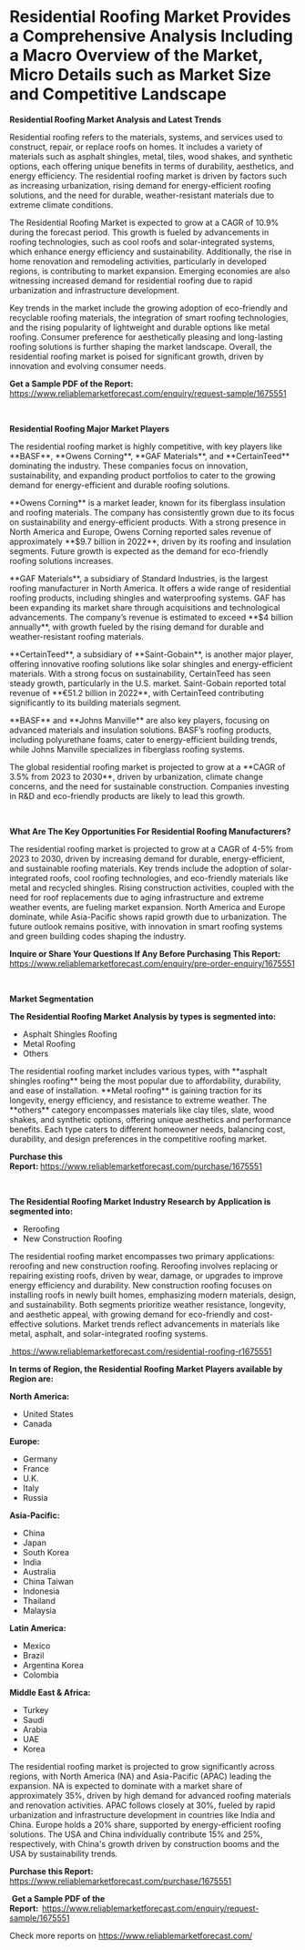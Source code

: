 <p><h1>Residential Roofing Market Provides a Comprehensive Analysis Including a Macro Overview of the Market, Micro Details such as Market Size and Competitive Landscape</h1></p><p><strong>Residential Roofing Market Analysis and Latest Trends</strong></p>
<p><p>Residential roofing refers to the materials, systems, and services used to construct, repair, or replace roofs on homes. It includes a variety of materials such as asphalt shingles, metal, tiles, wood shakes, and synthetic options, each offering unique benefits in terms of durability, aesthetics, and energy efficiency. The residential roofing market is driven by factors such as increasing urbanization, rising demand for energy-efficient roofing solutions, and the need for durable, weather-resistant materials due to extreme climate conditions.</p><p>The Residential Roofing Market is expected to grow at a CAGR of 10.9% during the forecast period. This growth is fueled by advancements in roofing technologies, such as cool roofs and solar-integrated systems, which enhance energy efficiency and sustainability. Additionally, the rise in home renovation and remodeling activities, particularly in developed regions, is contributing to market expansion. Emerging economies are also witnessing increased demand for residential roofing due to rapid urbanization and infrastructure development.</p><p>Key trends in the market include the growing adoption of eco-friendly and recyclable roofing materials, the integration of smart roofing technologies, and the rising popularity of lightweight and durable options like metal roofing. Consumer preference for aesthetically pleasing and long-lasting roofing solutions is further shaping the market landscape. Overall, the residential roofing market is poised for significant growth, driven by innovation and evolving consumer needs.</p></p>
<p><strong>Get a Sample PDF of the Report:&nbsp;</strong> <a href="https://www.reliablemarketforecast.com/enquiry/request-sample/1675551?utm_campaign=1080&utm_medium=2&utm_source=Github&utm_content=ia&utm_term=25012025&utm_id=residential-roofing">https://www.reliablemarketforecast.com/enquiry/request-sample/1675551</a></p>
<p>&nbsp;</p>
<p><strong>Residential Roofing Major Market Players</strong></p>
<p><p>The residential roofing market is highly competitive, with key players like **BASF**, **Owens Corning**, **GAF Materials**, and **CertainTeed** dominating the industry. These companies focus on innovation, sustainability, and expanding product portfolios to cater to the growing demand for energy-efficient and durable roofing solutions.</p><p>**Owens Corning** is a market leader, known for its fiberglass insulation and roofing materials. The company has consistently grown due to its focus on sustainability and energy-efficient products. With a strong presence in North America and Europe, Owens Corning reported sales revenue of approximately **$9.7 billion in 2022**, driven by its roofing and insulation segments. Future growth is expected as the demand for eco-friendly roofing solutions increases.</p><p>**GAF Materials**, a subsidiary of Standard Industries, is the largest roofing manufacturer in North America. It offers a wide range of residential roofing products, including shingles and waterproofing systems. GAF has been expanding its market share through acquisitions and technological advancements. The company’s revenue is estimated to exceed **$4 billion annually**, with growth fueled by the rising demand for durable and weather-resistant roofing materials.</p><p>**CertainTeed**, a subsidiary of **Saint-Gobain**, is another major player, offering innovative roofing solutions like solar shingles and energy-efficient materials. With a strong focus on sustainability, CertainTeed has seen steady growth, particularly in the U.S. market. Saint-Gobain reported total revenue of **€51.2 billion in 2022**, with CertainTeed contributing significantly to its building materials segment.</p><p>**BASF** and **Johns Manville** are also key players, focusing on advanced materials and insulation solutions. BASF’s roofing products, including polyurethane foams, cater to energy-efficient building trends, while Johns Manville specializes in fiberglass roofing systems.</p><p>The global residential roofing market is projected to grow at a **CAGR of 3.5% from 2023 to 2030**, driven by urbanization, climate change concerns, and the need for sustainable construction. Companies investing in R&D and eco-friendly products are likely to lead this growth.</p></p>
<p>&nbsp;</p>
<p><strong>What Are The Key Opportunities For Residential Roofing Manufacturers?</strong></p>
<p><p>The residential roofing market is projected to grow at a CAGR of 4-5% from 2023 to 2030, driven by increasing demand for durable, energy-efficient, and sustainable roofing materials. Key trends include the adoption of solar-integrated roofs, cool roofing technologies, and eco-friendly materials like metal and recycled shingles. Rising construction activities, coupled with the need for roof replacements due to aging infrastructure and extreme weather events, are fueling market expansion. North America and Europe dominate, while Asia-Pacific shows rapid growth due to urbanization. The future outlook remains positive, with innovation in smart roofing systems and green building codes shaping the industry.</p></p>
<p><strong>Inquire or Share Your Questions If Any Before Purchasing This Report:</strong> <a href="https://www.reliablemarketforecast.com/enquiry/pre-order-enquiry/1675551?utm_campaign=1080&utm_medium=2&utm_source=Github&utm_content=ia&utm_term=25012025&utm_id=residential-roofing">https://www.reliablemarketforecast.com/enquiry/pre-order-enquiry/1675551</a></p>
<p>&nbsp;</p>
<p><strong>Market Segmentation</strong></p>
<p><strong>The Residential Roofing Market Analysis by types is segmented into:</strong></p>
<p><ul><li>Asphalt Shingles Roofing</li><li>Metal Roofing</li><li>Others</li></ul></p>
<p><p>The residential roofing market includes various types, with **asphalt shingles roofing** being the most popular due to affordability, durability, and ease of installation. **Metal roofing** is gaining traction for its longevity, energy efficiency, and resistance to extreme weather. The **others** category encompasses materials like clay tiles, slate, wood shakes, and synthetic options, offering unique aesthetics and performance benefits. Each type caters to different homeowner needs, balancing cost, durability, and design preferences in the competitive roofing market.</p></p>
<p><strong>Purchase this Report:&nbsp;</strong><a href="https://www.reliablemarketforecast.com/purchase/1675551?utm_campaign=1080&utm_medium=2&utm_source=Github&utm_content=ia&utm_term=25012025&utm_id=residential-roofing">https://www.reliablemarketforecast.com/purchase/1675551</a></p>
<p>&nbsp;</p>
<p><strong>The Residential Roofing Market Industry Research by Application is segmented into:</strong></p>
<p><ul><li>Reroofing</li><li>New Construction Roofing</li></ul></p>
<p><p>The residential roofing market encompasses two primary applications: reroofing and new construction roofing. Reroofing involves replacing or repairing existing roofs, driven by wear, damage, or upgrades to improve energy efficiency and durability. New construction roofing focuses on installing roofs in newly built homes, emphasizing modern materials, design, and sustainability. Both segments prioritize weather resistance, longevity, and aesthetic appeal, with growing demand for eco-friendly and cost-effective solutions. Market trends reflect advancements in materials like metal, asphalt, and solar-integrated roofing systems.</p></p>
<p><a href="https://www.reliablemarketforecast.com/residential-roofing-r1675551?utm_campaign=1080&utm_medium=2&utm_source=Github&utm_content=ia&utm_term=25012025&utm_id=residential-roofing">&nbsp;https://www.reliablemarketforecast.com/residential-roofing-r1675551</a></p>
<p><strong>In terms of Region, the Residential Roofing Market Players available by Region are:</strong></p>
<p>
    <p> <strong> North America: </strong>
        <ul>
            <li>United States</li>
            <li>Canada</li>
        </ul>
        </p> 
    <p> <strong> Europe: </strong>
        <ul>
            <li>Germany</li>
            <li>France</li>
            <li>U.K.</li>
            <li>Italy</li>
            <li>Russia</li>
        </ul>
        </p> 
    <p> <strong> Asia-Pacific: </strong>
        <ul>
            <li>China</li>
            <li>Japan</li>
            <li>South Korea</li>
            <li>India</li>
            <li>Australia</li>
            <li>China Taiwan</li>
            <li>Indonesia</li>
            <li>Thailand</li>
            <li>Malaysia</li>
        </ul>
        </p> 
    <p> <strong> Latin America: </strong>
        <ul>
            <li>Mexico</li>
            <li>Brazil</li>
            <li>Argentina Korea</li>
            <li>Colombia</li>
        </ul>
        </p> 
    <p> <strong> Middle East & Africa: </strong>
        <ul>
            <li>Turkey</li>
            <li>Saudi</li>
            <li>Arabia</li>
            <li>UAE</li>
            <li>Korea</li>
        </ul>
    </p>
    </p>
<p><p>The residential roofing market is projected to grow significantly across regions, with North America (NA) and Asia-Pacific (APAC) leading the expansion. NA is expected to dominate with a market share of approximately 35%, driven by high demand for advanced roofing materials and renovation activities. APAC follows closely at 30%, fueled by rapid urbanization and infrastructure development in countries like India and China. Europe holds a 20% share, supported by energy-efficient roofing solutions. The USA and China individually contribute 15% and 25%, respectively, with China's growth driven by construction booms and the USA by sustainability trends.</p></p>
<p><strong>Purchase this Report: </strong><a href="https://www.reliablemarketforecast.com/purchase/1675551?utm_campaign=1080&utm_medium=2&utm_source=Github&utm_content=ia&utm_term=25012025&utm_id=residential-roofing">https://www.reliablemarketforecast.com/purchase/1675551</a></p>
<p>&nbsp;<strong>Get a Sample PDF of the Report:&nbsp;&nbsp;</strong><a href="https://www.reliablemarketforecast.com/enquiry/request-sample/1675551?utm_campaign=1080&utm_medium=2&utm_source=Github&utm_content=ia&utm_term=25012025&utm_id=residential-roofing">https://www.reliablemarketforecast.com/enquiry/request-sample/1675551</a></p>
<p><strong></strong></p>
<p>Check more reports on <a href="https://www.reliablemarketforecast.com/?utm_campaign=1080&utm_medium=2&utm_source=Github&utm_content=ia&utm_term=25012025&utm_id=residential-roofing">https://www.reliablemarketforecast.com/</a></p>